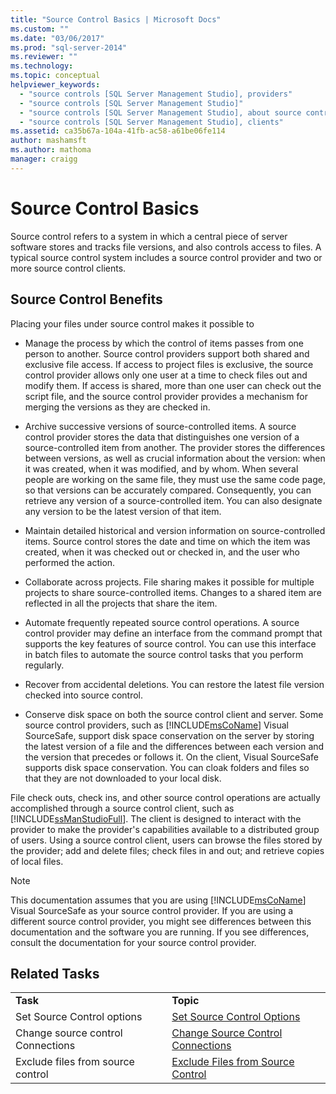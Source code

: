 ```yaml
---
title: "Source Control Basics | Microsoft Docs"
ms.custom: ""
ms.date: "03/06/2017"
ms.prod: "sql-server-2014"
ms.reviewer: ""
ms.technology:
ms.topic: conceptual
helpviewer_keywords: 
  - "source controls [SQL Server Management Studio], providers"
  - "source controls [SQL Server Management Studio]"
  - "source controls [SQL Server Management Studio], about source controls"
  - "source controls [SQL Server Management Studio], clients"
ms.assetid: ca35b67a-104a-41fb-ac58-a61be06fe114
author: mashamsft
ms.author: mathoma
manager: craigg
---
```

# Source Control Basics
  Source control refers to a system in which a central piece of server software stores and tracks file versions, and also controls access to files. A typical source control system includes a source control provider and two or more source control clients.  
  
## Source Control Benefits  
 Placing your files under source control makes it possible to  
  
-   Manage the process by which the control of items passes from one person to another. Source control providers support both shared and exclusive file access. If access to project files is exclusive, the source control provider allows only one user at a time to check files out and modify them. If access is shared, more than one user can check out the script file, and the source control provider provides a mechanism for merging the versions as they are checked in.  
  
-   Archive successive versions of source-controlled items. A source control provider stores the data that distinguishes one version of a source-controlled item from another. The provider stores the differences between versions, as well as crucial information about the version: when it was created, when it was modified, and by whom. When several people are working on the same file, they must use the same code page, so that versions can be accurately compared. Consequently, you can retrieve any version of a source-controlled item. You can also designate any version to be the latest version of that item.  
  
-   Maintain detailed historical and version information on source-controlled items. Source control stores the date and time on which the item was created, when it was checked out or checked in, and the user who performed the action.  
  
-   Collaborate across projects. File sharing makes it possible for multiple projects to share source-controlled items. Changes to a shared item are reflected in all the projects that share the item.  
  
-   Automate frequently repeated source control operations. A source control provider may define an interface from the command prompt that supports the key features of source control. You can use this interface in batch files to automate the source control tasks that you perform regularly.  
  
-   Recover from accidental deletions. You can restore the latest file version checked into source control.  
  
-   Conserve disk space on both the source control client and server. Some source control providers, such as [!INCLUDE[msCoName](../includes/msconame-md.md)] Visual SourceSafe, support disk space conservation on the server by storing the latest version of a file and the differences between each version and the version that precedes or follows it. On the client, Visual SourceSafe supports disk space conservation. You can cloak folders and files so that they are not downloaded to your local disk.  
  
 File check outs, check ins, and other source control operations are actually accomplished through a source control client, such as [!INCLUDE[ssManStudioFull](../includes/ssmanstudiofull-md.md)]. The client is designed to interact with the provider to make the provider's capabilities available to a distributed group of users. Using a source control client, users can browse the files stored by the provider; add and delete files; check files in and out; and retrieve copies of local files.  
  
> [!NOTE]  
>  This documentation assumes that you are using [!INCLUDE[msCoName](../includes/msconame-md.md)] Visual SourceSafe as your source control provider. If you are using a different source control provider, you might see differences between this documentation and the software you are running. If you see differences, consult the documentation for your source control provider.  
  
## Related Tasks  
  
|||  
|-|-|  
|**Task**|**Topic**|  
|Set Source Control options|[Set Source Control Options](../../2014/database-engine/set-source-control-options.md)|  
|Change source control Connections|[Change Source Control Connections](../../2014/database-engine/change-source-control-connections.md)|  
|Exclude files from source control|[Exclude Files from Source Control](../../2014/database-engine/exclude-files-from-source-control.md)|  
  
  
